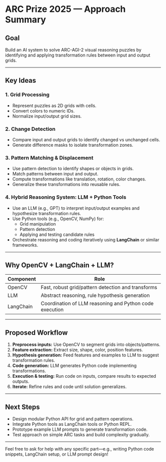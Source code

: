 # ARC Prize 2025 — Approach Summary

## Goal
Build an AI system to solve ARC-AGI-2 visual reasoning puzzles by identifying and applying transformation rules between input and output grids.

---

## Key Ideas

### 1. Grid Processing
- Represent puzzles as 2D grids with cells.
- Convert colors to numeric IDs.
- Normalize input/output grid sizes.

### 2. Change Detection
- Compare input and output grids to identify changed vs unchanged cells.
- Generate difference masks to isolate transformation zones.

### 3. Pattern Matching & Displacement
- Use pattern detection to identify shapes or objects in grids.
- Match patterns between input and output.
- Compute transformations like translation, rotation, color changes.
- Generalize these transformations into reusable rules.

### 4. Hybrid Reasoning System: LLM + Python Tools
- Use an LLM (e.g., GPT) to interpret input/output examples and hypothesize transformation rules.
- Use Python tools (e.g., OpenCV, NumPy) for:
  - Grid manipulation
  - Pattern detection
  - Applying and testing candidate rules
- Orchestrate reasoning and coding iteratively using **LangChain** or similar frameworks.

---

## Why OpenCV + LangChain + LLM?

| Component    | Role                                             |
|--------------|-------------------------------------------------|
| OpenCV       | Fast, robust grid/pattern detection and transforms |
| LLM          | Abstract reasoning, rule hypothesis generation  |
| LangChain    | Coordination of LLM reasoning and Python code execution |

---

## Proposed Workflow

1. **Preprocess inputs:** Use OpenCV to segment grids into objects/patterns.
2. **Feature extraction:** Extract size, shape, color, position features.
3. **Hypothesis generation:** Feed features and examples to LLM to suggest transformation rules.
4. **Code generation:** LLM generates Python code implementing transformations.
5. **Execution & testing:** Run code on inputs, compare results to expected outputs.
6. **Iterate:** Refine rules and code until solution generalizes.

---

## Next Steps

- Design modular Python API for grid and pattern operations.
- Integrate Python tools as LangChain tools or Python REPL.
- Prototype example LLM prompts to generate transformation code.
- Test approach on simple ARC tasks and build complexity gradually.

---

Feel free to ask for help with any specific part—e.g., writing Python code snippets, LangChain setup, or LLM prompt design!
